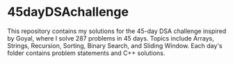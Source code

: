# 45dayDSAchallenge
This repository contains my solutions for the 45-day DSA challenge inspired by Goyal, where I solve 287 problems in 45 days. Topics include Arrays, Strings, Recursion, Sorting, Binary Search, and Sliding Window. Each day's folder contains problem statements and C++ solutions.

